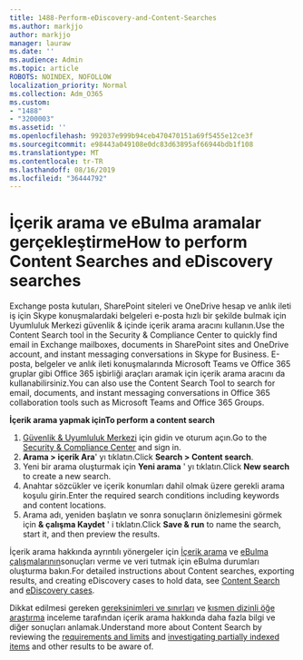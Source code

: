```yaml
---
title: 1488-Perform-eDiscovery-and-Content-Searches
ms.author: markjjo
author: markjjo
manager: lauraw
ms.date: ''
ms.audience: Admin
ms.topic: article
ROBOTS: NOINDEX, NOFOLLOW
localization_priority: Normal
ms.collection: Adm_O365
ms.custom:
- "1488"
- "3200003"
ms.assetid: ''
ms.openlocfilehash: 992037e999b94ceb470470151a69f5455e12ce3f
ms.sourcegitcommit: e98443a049108e0dc83d63895af66944bdb1f108
ms.translationtype: MT
ms.contentlocale: tr-TR
ms.lasthandoff: 08/16/2019
ms.locfileid: "36444792"
---
```

# <a name="how-to-perform-content-searches-and-ediscovery-searches"></a><span data-ttu-id="58517-102">İçerik arama ve eBulma aramalar gerçekleştirme</span><span class="sxs-lookup"><span data-stu-id="58517-102">How to perform Content Searches and eDiscovery searches</span></span>

<span data-ttu-id="58517-103">Exchange posta kutuları, SharePoint siteleri ve OneDrive hesap ve anlık ileti iş için Skype konuşmalardaki belgeleri e-posta hızlı bir şekilde bulmak için Uyumluluk Merkezi güvenlik & içinde içerik arama aracını kullanın.</span><span class="sxs-lookup"><span data-stu-id="58517-103">Use the Content Search tool in the Security & Compliance Center to quickly find email in Exchange mailboxes, documents in SharePoint sites and OneDrive account, and instant messaging conversations in Skype for Business.</span></span> <span data-ttu-id="58517-104">E-posta, belgeler ve anlık ileti konuşmalarında Microsoft Teams ve Office 365 gruplar gibi Office 365 işbirliği araçları aramak için içerik arama aracını da kullanabilirsiniz.</span><span class="sxs-lookup"><span data-stu-id="58517-104">You can also use the Content Search Tool to search for email, documents, and instant messaging conversations in Office 365 collaboration tools such as Microsoft Teams and Office 365 Groups.</span></span>

<span data-ttu-id="58517-105">**İçerik arama yapmak için**</span><span class="sxs-lookup"><span data-stu-id="58517-105">**To perform a content search**</span></span>

1. <span data-ttu-id="58517-106">[Güvenlik & Uyumluluk Merkezi](https://protection.office.com) için gidin ve oturum açın.</span><span class="sxs-lookup"><span data-stu-id="58517-106">Go to the [Security & Compliance Center](https://protection.office.com) and sign in.</span></span>
2. <span data-ttu-id="58517-107">**Arama > içerik Ara**' yı tıklatın.</span><span class="sxs-lookup"><span data-stu-id="58517-107">Click **Search > Content search**.</span></span>
3. <span data-ttu-id="58517-108">Yeni bir arama oluşturmak için **Yeni arama** ' yı tıklatın.</span><span class="sxs-lookup"><span data-stu-id="58517-108">Click **New search** to create a new search.</span></span>
4. <span data-ttu-id="58517-109">Anahtar sözcükler ve içerik konumları dahil olmak üzere gerekli arama koşulu girin.</span><span class="sxs-lookup"><span data-stu-id="58517-109">Enter the required search conditions including keywords and content locations.</span></span>  
5. <span data-ttu-id="58517-110">Arama adı, yeniden başlatın ve sonra sonuçların önizlemesini görmek için **& çalışma Kaydet** ' i tıklatın.</span><span class="sxs-lookup"><span data-stu-id="58517-110">Click **Save & run** to name the search, start it, and then preview the results.</span></span>

<span data-ttu-id="58517-111">İçerik arama hakkında ayrıntılı yönergeler için [İçerik arama](https://docs.microsoft.com/en-us/office365/securitycompliance/content-search) ve [eBulma çalışmalarının](https://docs.microsoft.com/en-us/office365/securitycompliance/ediscovery-cases)sonuçları verme ve veri tutmak için eBulma durumları oluşturma bakın.</span><span class="sxs-lookup"><span data-stu-id="58517-111">For detailed instructions about Content searches, exporting results, and creating eDiscovery cases to hold data, see [Content Search](https://docs.microsoft.com/en-us/office365/securitycompliance/content-search) and [eDiscovery cases](https://docs.microsoft.com/en-us/office365/securitycompliance/ediscovery-cases).</span></span>

<span data-ttu-id="58517-112">Dikkat edilmesi gereken [gereksinimleri ve sınırları](https://docs.microsoft.com/en-us/office365/securitycompliance/limits-for-content-search) ve [kısmen dizinli öğe araştırma](https://docs.microsoft.com/en-us/office365/securitycompliance/investigating-partially-indexed-items-in-ediscovery) inceleme tarafından içerik arama hakkında daha fazla bilgi ve diğer sonuçları anlamak.</span><span class="sxs-lookup"><span data-stu-id="58517-112">Understand more about Content Search by reviewing the [requirements and limits](https://docs.microsoft.com/en-us/office365/securitycompliance/limits-for-content-search) and  [investigating partially indexed items](https://docs.microsoft.com/en-us/office365/securitycompliance/investigating-partially-indexed-items-in-ediscovery) and other results to be aware of.</span></span>